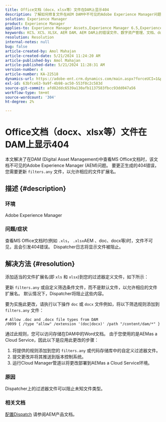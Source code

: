 ```yaml
---
title: Office文档（docx、xlsx等）文件在DAM上显示404
description: 了解如何修复文件在AEM DAM中不可见的Adobe Experience Manager问题。 更新dispatcher配置中的filters.any文件。
solution: Experience Manager
product: Experience Manager
applies-to: Experience Manager Assets,Experience Manager 6.5,Experience Manager
keywords: KCS、XCS、XLSX、AEM DAM、AEM DAM上的错误文件、数字资产管理、文档、docx、office、404错误
resolution: Resolution
internal-notes: null
bug: false
article-created-by: Amol Mahajan
article-created-date: 5/21/2024 11:24:20 AM
article-published-by: Amol Mahajan
article-published-date: 5/21/2024 11:28:31 AM
version-number: 4
article-number: KA-22518
dynamics-url: https://adobe-ent.crm.dynamics.com/main.aspx?forceUCI=1&pagetype=entityrecord&etn=knowledgearticle&id=cbb530a6-6417-ef11-9f8a-6045bd006c82
exl-id: 63bfce63-9a9f-4b98-ac50-553f0c2c583d
source-git-commit: afd82ddc6539a130afb1137583fbcc93dd047a56
workflow-type: tm+mt
source-wordcount: '304'
ht-degree: 2%

---
```


# Office文档（docx、xlsx等）文件在DAM上显示404


本文解决了在DAM (Digital Asset Management)中查看MS Office文档时，该文档不可见的Adobe Experience Manager (AEM)问题。 要更正生成的404错误，您需要更新 `filters.any` 文件，以允许相应的文件扩展名。

## 描述 {#description}


### 环境

Adobe Experience Manager

### 问题/症状

查看MS Office文档时(例如 `.xls`， `.xlsx`AEM 、doc、docx等)时，文件不可见，且会引发404错误。 Dispatcher日志将显示文件被阻止。


## 解决方法 {#resolution}


添加适当的文件扩展名(即 `xls` 和 `xlsx`)到您的过滤器定义文件，如下所示：

更新 `filters.any` 或自定义筛选条件文件，而不是默认文件，以允许相应的文件扩展名。 默认情况下，Dispatcher将阻止这些内容。

要为实施此更改，请执行以下操作 `doc` 或 `docx` 文件例如，将以下筛选规则添加到 `filters.any` 文件：


```
# Allow .doc and .docx file types from DAM
/0099 { /type "allow" /extension '(doc|docx)' /path "/content/dam/*" }
```


通过此规则，您可以访问存储在DAM中的Word文档。 由于您使用的是AEMas a Cloud Service，因此以下是应用此更改的步骤：

1. 将提供的规则添加到您的 `filters.any` 或代码存储库中的自定义过滤器文件。
2. 提交更改并将其推送到版本控制系统。
3. 运行Cloud Manager管道以将更改部署到AEMas a Cloud Service环境。


### 原因

Dispatcher上的过滤器文件可以阻止未知文件类型。

### 相关文档

[配置Dispatch](https://experienceleague.adobe.com/docs/experience-manager-dispatcher/using/configuring/dispatcher-configuration.html?lang=en) 请参阅AEM产品文档。
